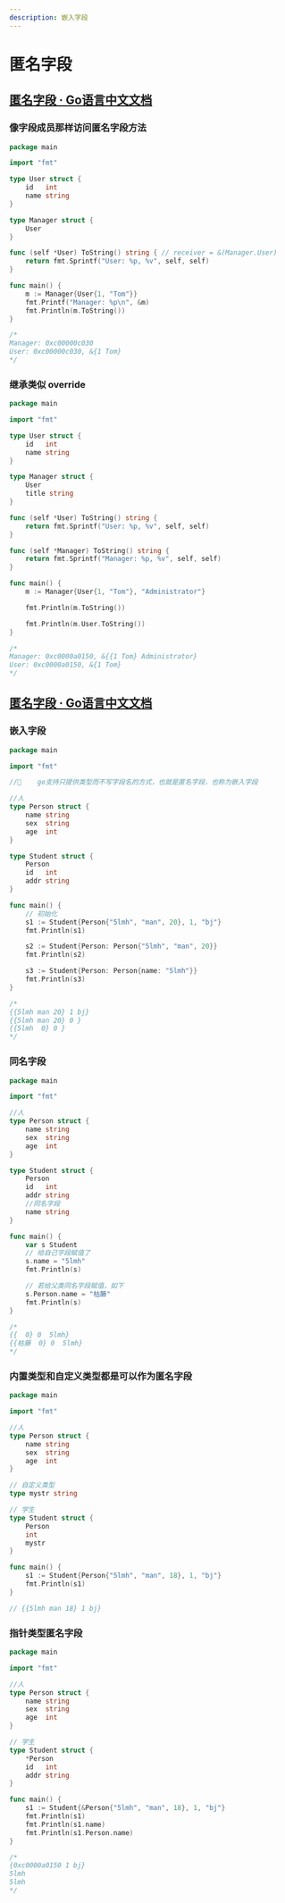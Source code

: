 ```yaml
---
description: 嵌入字段
---
```


# 匿名字段

## [匿名字段 · Go语言中文文档](https://www.topgoer.com/%E6%96%B9%E6%B3%95/%E5%8C%BF%E5%90%8D%E5%AD%97%E6%AE%B5.html)

### 像字段成员那样访问匿名字段方法

```go
package main

import "fmt"

type User struct {
	id   int
	name string
}

type Manager struct {
	User
}

func (self *User) ToString() string { // receiver = &(Manager.User)
	return fmt.Sprintf("User: %p, %v", self, self)
}

func main() {
	m := Manager{User{1, "Tom"}}
	fmt.Printf("Manager: %p\n", &m)
	fmt.Println(m.ToString())
}

/*
Manager: 0xc00000c030
User: 0xc00000c030, &{1 Tom}
*/

```



### 继承类似 override

```go
package main

import "fmt"

type User struct {
	id   int
	name string
}

type Manager struct {
	User
	title string
}

func (self *User) ToString() string {
	return fmt.Sprintf("User: %p, %v", self, self)
}

func (self *Manager) ToString() string {
	return fmt.Sprintf("Manager: %p, %v", self, self)
}

func main() {
	m := Manager{User{1, "Tom"}, "Administrator"}

	fmt.Println(m.ToString())

	fmt.Println(m.User.ToString())
}

/*
Manager: 0xc0000a0150, &{{1 Tom} Administrator}
User: 0xc0000a0150, &{1 Tom}
*/

```



## [匿名字段 · Go语言中文文档](https://www.topgoer.com/%E9%9D%A2%E5%90%91%E5%AF%B9%E8%B1%A1/%E5%8C%BF%E5%90%8D%E5%AD%97%E6%AE%B5.html)

### 嵌入字段

```go
package main

import "fmt"

//    go支持只提供类型而不写字段名的方式，也就是匿名字段，也称为嵌入字段

//人
type Person struct {
	name string
	sex  string
	age  int
}

type Student struct {
	Person
	id   int
	addr string
}

func main() {
	// 初始化
	s1 := Student{Person{"5lmh", "man", 20}, 1, "bj"}
	fmt.Println(s1)

	s2 := Student{Person: Person{"5lmh", "man", 20}}
	fmt.Println(s2)

	s3 := Student{Person: Person{name: "5lmh"}}
	fmt.Println(s3)
}

/*
{{5lmh man 20} 1 bj}
{{5lmh man 20} 0 }
{{5lmh  0} 0 }
*/

```



### 同名字段

```go
package main

import "fmt"

//人
type Person struct {
	name string
	sex  string
	age  int
}

type Student struct {
	Person
	id   int
	addr string
	//同名字段
	name string
}

func main() {
	var s Student
	// 给自己字段赋值了
	s.name = "5lmh"
	fmt.Println(s)

	// 若给父类同名字段赋值，如下
	s.Person.name = "枯藤"
	fmt.Println(s)
}

/*
{{  0} 0  5lmh}
{{枯藤  0} 0  5lmh}
*/

```



### 内置类型和自定义类型都是可以作为匿名字段

```go
package main

import "fmt"

//人
type Person struct {
	name string
	sex  string
	age  int
}

// 自定义类型
type mystr string

// 学生
type Student struct {
	Person
	int
	mystr
}

func main() {
	s1 := Student{Person{"5lmh", "man", 18}, 1, "bj"}
	fmt.Println(s1)
}

// {{5lmh man 18} 1 bj}

```



### 指针类型匿名字段

```go
package main

import "fmt"

//人
type Person struct {
	name string
	sex  string
	age  int
}

// 学生
type Student struct {
	*Person
	id   int
	addr string
}

func main() {
	s1 := Student{&Person{"5lmh", "man", 18}, 1, "bj"}
	fmt.Println(s1)
	fmt.Println(s1.name)
	fmt.Println(s1.Person.name)
}

/*
{0xc0000a0150 1 bj}
5lmh
5lmh
*/

```

